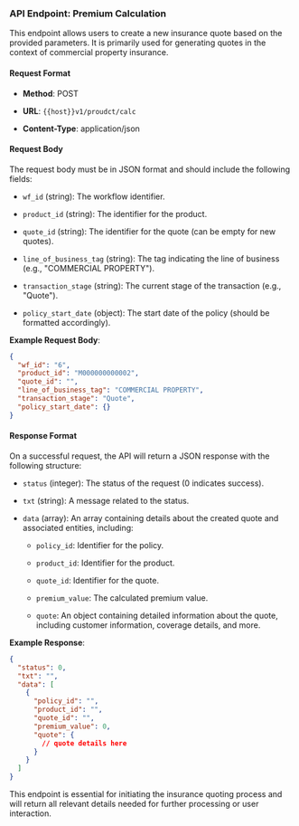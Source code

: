 ### API Endpoint: Premium Calculation

This endpoint allows users to create a new insurance quote based on the provided parameters. It is primarily used for generating quotes in the context of commercial property insurance.

#### Request Format

- **Method**: POST
    
- **URL**: `{{host}}v1/proudct/calc`
    
- **Content-Type**: application/json
    

#### Request Body

The request body must be in JSON format and should include the following fields:

- `wf_id` (string): The workflow identifier.
    
- `product_id` (string): The identifier for the product.
    
- `quote_id` (string): The identifier for the quote (can be empty for new quotes).
    
- `line_of_business_tag` (string): The tag indicating the line of business (e.g., "COMMERCIAL PROPERTY").
    
- `transaction_stage` (string): The current stage of the transaction (e.g., "Quote").
    
- `policy_start_date` (object): The start date of the policy (should be formatted accordingly).
    

**Example Request Body**:

``` json
{
  "wf_id": "6",
  "product_id": "M000000000002",
  "quote_id": "",
  "line_of_business_tag": "COMMERCIAL PROPERTY",
  "transaction_stage": "Quote",
  "policy_start_date": {}
}

 ```

#### Response Format

On a successful request, the API will return a JSON response with the following structure:

- `status` (integer): The status of the request (0 indicates success).
    
- `txt` (string): A message related to the status.
    
- `data` (array): An array containing details about the created quote and associated entities, including:
    
    - `policy_id`: Identifier for the policy.
        
    - `product_id`: Identifier for the product.
        
    - `quote_id`: Identifier for the quote.
        
    - `premium_value`: The calculated premium value.
        
    - `quote`: An object containing detailed information about the quote, including customer information, coverage details, and more.
        

**Example Response**:

``` json
{
  "status": 0,
  "txt": "",
  "data": [
    {
      "policy_id": "",
      "product_id": "",
      "quote_id": "",
      "premium_value": 0,
      "quote": {
        // quote details here
      }
    }
  ]
}

 ```

This endpoint is essential for initiating the insurance quoting process and will return all relevant details needed for further processing or user interaction.